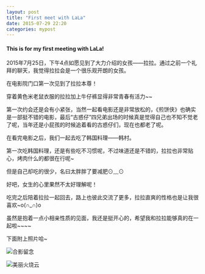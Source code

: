 ```yaml
---
layout: post
title: "First meet with LaLa"
date: 2015-07-29 22:20
categories: mypost
---
```



#### This is for my first meeting with LaLa!

2015年7月25日，下午4点如愿见到了大力介绍的女孩——拉拉。通过之前一个礼拜的聊天，我觉得拉拉会是一个很乐观开朗的女孩。

在电影院门口第一次见到了拉拉本尊！

穿着黄色米老鼠衣服的拉拉加上牛仔裤显得非常青春有活力~~

第一次约会还是会有小紧张，当然一起看电影还是非常放松的，《煎饼侠》也确实是一部挺不错的电影，最后“古惑仔”四兄弟出场的时候真是觉得自己也不知不觉老了呢，当年还是小屁孩的时候追着看的古惑仔们，现在也都老了呢。

在看完电影之后，我们一起去吃了韩国料理——韩村。

第一次吃韩国料理，还是有些吃不习惯呢，不过味道还是不错的，拉拉也非常贴心，烤肉什么的都很在行呢~

但是自己却吃的很少，名曰太胖胖了要减肥⊙﹏⊙

好吧，女生的心里果然不太好理解呢！

吃完之后陪着拉拉一起回去，路上也彼此交流了更多，拉拉直爽的性格也是让我很喜欢~o(∩_∩)o

虽然是抱着一点小相亲性质的见面，我还是挺开心的，希望我和拉拉能够真的在一起啦~~~~

下面附上照片哈~

![合影留念]({{site.url}}/image/IMG_0706.JPG "我们留影喔" )

![美丽火烧云]({{site.url}}/image/IMG_0709.JPG "夜晚的美景!")

